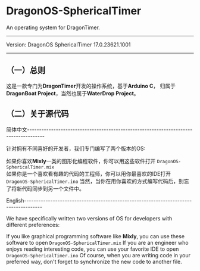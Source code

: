 # DragonOS-SphericalTimer
An operating system for DragonTimer.  

---

Version: DragonOS SphericalTimer 17.0.23621.1001

---

## （一）总则  

这是一款专门为**DragonTimer**开发的操作系统，基于**Arduino C**，
归属于**DragonBoat Project**，当然也属于**WaterDrop Project**。

## （二）关于源代码  

简体中文-------------------------------------------------------------------------------------

针对拥有不同喜好的开发者，我们专门编写了两个版本的OS:  

如果你喜欢**Mixly**一类的图形化编程软件，你可以用这些软件打开 ` DragonOS-SphericalTimer.mix `  
如果你是一个喜欢看有趣的代码的工程师，你可以用你最喜欢的IDE打开 ` DragonOS-SphericalTimer.ino `
当然，当你在用你喜欢的方式编写代码后，别忘了将新代码同步到另一个文件中。

English-------------------------------------------------------------------------------------

We have specifically written two versions of OS for developers with different preferences:  

If you like graphical programming software like **Mixly**, you can use these software to open ` DragonOS-SphericalTimer.mix `
If you are an engineer who enjoys reading interesting code, you can use your favorite IDE to open ` DragonOS-SphericalTimer.ino `
Of course, when you are writing code in your preferred way, don't forget to synchronize the new code to another file.
